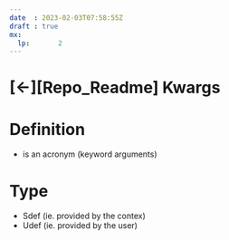 ```yaml
---
date  : 2023-02-03T07:58:55Z
draft : true
mx:  
  lp:       2
---
```


# [&larr;][Repo_Readme] Kwargs

# Definition
- is an acronym (keyword arguments)
# Type
- Sdef (ie. provided by the contex)
- Udef (ie. provided by the user)


